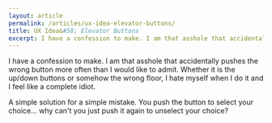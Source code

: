 ```yaml
---
layout: article
permalink: /articles/ux-idea-elevator-buttons/
title: UX Idea&#58; Elevator Buttons
excerpt: I have a confession to make. I am that asshole that accidentally pushes the wrong button more often then I would like to admit. Whether it is the up/down buttons or somehow the wrong floor.
---
```


<p>I have a confession to make. I am that asshole that accidentally pushes the wrong button more often than I would like to admit. Whether it is the up/down buttons or somehow the wrong floor, I hate myself when I do it and I feel like a complete idiot.</p>
<p>A simple solution for a simple mistake. You push the button to select your choice... why can't you just push it again to unselect your choice? </p>
